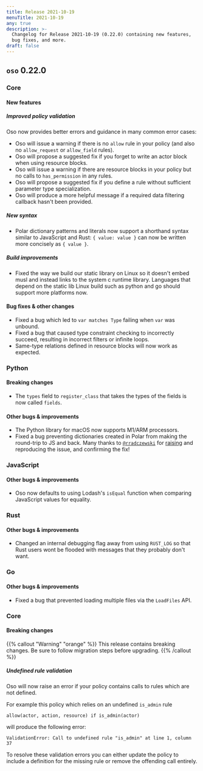```yaml
---
title: Release 2021-10-19
menuTitle: 2021-10-19
any: true
description: >-
  Changelog for Release 2021-10-19 (0.22.0) containing new features,
  bug fixes, and more.
draft: false
---
```



## `oso` 0.22.0

### Core

#### New features

##### Improved policy validation
Oso now provides better errors and guidance in many common error cases:
- Oso will issue a warning if there is no `allow` rule in your policy (and
  also no `allow_request` or `allow_field` rules).
- Oso will propose a suggested fix if you forget to write an actor block when
  using resource blocks.
- Oso will issue a warning if there are resource blocks in your policy but
  no calls to `has_permission` in any rules.
- Oso will propose a suggested fix if you define a rule without sufficient
  parameter type specialization.
- Oso will produce a more helpful message if a required data filtering callback
  hasn't been provided.

##### New syntax
- Polar dictionary patterns and literals now support a shorthand syntax similar
  to JavaScript and Rust: `{ value: value }` can now be written more concisely
  as `{ value }`.

##### Build improvements
- Fixed the way we build our static library on Linux so it doesn't embed
  musl and instead links to the system c runtime library.
  Languages that depend on the static lib Linux build such as python and go
  should support more platforms now.

#### Bug fixes & other changes
- Fixed a bug which led to `var matches Type` failing when `var` was unbound.
- Fixed a bug that caused type constraint checking to incorrectly succeed,
  resulting in incorrect filters or infinite loops.
- Same-type relations defined in resource blocks will now work as expected.

### Python

#### Breaking changes

- The `types` field to `register_class` that takes the types of the fields is now called `fields`.


#### Other bugs & improvements

- The Python library for macOS now supports M1/ARM processors.
- Fixed a bug preventing dictionaries created in Polar from making the round-trip
  to JS and back. Many thanks to [`@rradczewski`](https://github.com/rradczewski) for
  [raising](https://github.com/osohq/oso/issues/1242) and reproducing
  the issue, and confirming the fix!

### JavaScript

#### Other bugs & improvements

- Oso now defaults to using Lodash's `isEqual` function when comparing JavaScript values
  for equality.

### Rust

#### Other bugs & improvements

- Changed an internal debugging flag away from using `RUST_LOG` so that
  Rust users wont be flooded with messages that they probably don't want.

### Go

#### Other bugs & improvements

- Fixed a bug that prevented loading multiple files via the `LoadFiles` API.

### Core

#### Breaking changes

{{% callout "Warning" "orange" %}}
  This release contains breaking changes. Be sure to follow migration steps
  before upgrading.
{{% /callout %}}

##### Undefined rule validation

Oso will now raise an error if your policy contains calls to rules which are not defined.

For example this policy which relies on an undefined `is_admin` rule

```polar
allow(actor, action, resource) if is_admin(actor)
```

will produce the following error:

```console
ValidationError: Call to undefined rule "is_admin" at line 1, column 37
```

To resolve these validation errors you can either update the policy to include a
definition for the missing rule or remove the offending call entirely.
